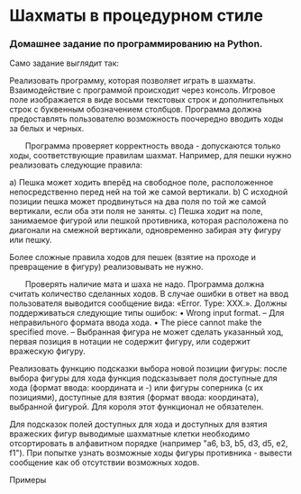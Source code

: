 # Шахматы в процедурном стиле
### Домашнее задание по программированию на Python.
Само задание выглядит так:

Реализовать программу, которая позволяет играть в шахматы. Взаимодействие с программой происходит через консоль. Игровое поле изображается в виде восьми текстовых строк и дополнительных строк с буквенным обозначением столбцов. Программа должна предоставлять пользователю возможность поочередно вводить ходы за белых и черных.

  Программа проверяет корректность ввода - допускаются только ходы, соответствующие правилам шахмат. Например, для пешки нужно реализовать следующие правила:

a) Пешка может ходить вперёд на свободное поле, расположенное непосредственно перед ней на той же самой вертикали.
b) С исходной позиции пешка может продвинуться на два поля по той же самой вертикали, если оба эти поля не заняты.
c) Пешка ходит на поле, занимаемое фигурой или пешкой противника, которая расположена по диагонали на смежной вертикали, одновременно забирая эту фигуру или пешку.

Более сложные правила ходов для пешек (взятие на проходе и превращение в фигуру) реализовывать не нужно.

  Проверять наличие мата и шаха не надо. Программа должна считать количество сделанных ходов. В случае ошибки в ответ на ввод пользователя выводится сообщение вида: «Error. Type: ХХХ.». Должны поддерживаться следующие типы ошибок:
• Wrong input format. – Для неправильного формата ввода хода.
• The piece cannot make the specified move. – Выбранная фигура не может сделать указанный ход, первая позиция в нотации не содержит фигуру, или содержит вражескую фигуру.

Реализовать функцию подсказки выбора новой позиции фигуры: после выбора фигуры для хода функция подсказывает поля доступные для хода (формат ввода: координата и -) или фигуры соперника (с их позициями), доступные для взятия (формат ввода: координата), выбранной фигурой. Для короля этот функционал не обязателен.

Для подсказок полей доступных для хода и доступных для взятия вражеских фигур выводимые шахматные клетки необходимо отсортировать в алфавитном порядке (например "a6, b3, b5, d3, d5, e2, f1"). При попытке узнать возможные ходы фигуры противника - вывести сообщение как об отсутствии возможных ходов.

Примеры




